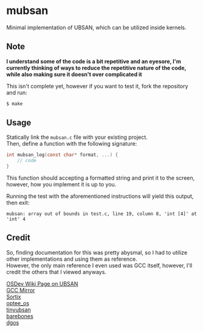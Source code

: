 # mubsan

Minimal implementation of UBSAN, which can be utilized inside kernels.

## Note

**I understand some of the code is a bit repetitive and an eyesore, I'm currently thinking of ways to reduce the repetitive nature of the code, while also making sure it doesn't over complicated it**

This isn't complete yet, however if you want to test it, fork the repository and run:

```bash
$ make
```

## Usage

Statically link the `mubsan.c` file with your existing project.  
Then, define a function with the following signature:

```c
int mubsan_log(const char* format, ...) {
    // code
}
```

This function should accepting a formatted string and print it to the screen, however, how you implement it is up to you.

Running the test with the aforementioned instructions will yield this output, then exit:

```
mubsan: array out of bounds in test.c, line 19, column 8, 'int [4]' at 'int' 4
```

## Credit

So, finding documentation for this was pretty abysmal, so I had to utilize other implementations and using them as reference.  
However, the only main reference I even used was GCC itself, however, I'll credit the others that I viewed anyways.

[OSDev Wiki Page on UBSAN](https://wiki.osdev.org/Undefined_Behavior_Sanitization)  
[GCC Mirror](https://github.com/gcc-mirror/gcc/blob/master/libsanitizer/ubsan/ubsan_handlers.cpp)  
[Sortix](https://gitlab.com/sortix/sortix/blob/master/libc/ubsan/ubsan.c)  
[optee_os](https://github.com/OP-TEE/optee_os/blob/master/core/kernel/ubsan.c)  
[tinyubsan](https://github.com/Abb1x/tinyubsan/blob/master/src/tinyubsan.c)  
[barebones](https://github.com/fwsGonzo/barebones/blob/abb810ef9437af015d19de4d60dae1ad0d637eec/src/crt/ubsan.c)  
[dgos](https://github.com/doug65536/dgos/blob/3f27fb17727a3e6dd8ba3aca5043e2f41d537bfd/kernel/lib/ubsan.cc)
